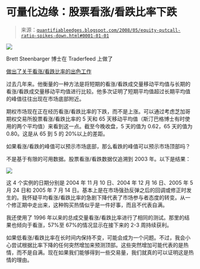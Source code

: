 <!--yml

类别：未分类

日期：2024-05-18 08:18:22

-->

# 可量化边缘：股票看涨/看跌比率下跌

> 来源：[`quantifiableedges.blogspot.com/2008/05/equity-putcall-ratio-spikes-down.html#0001-01-01`](http://quantifiableedges.blogspot.com/2008/05/equity-putcall-ratio-spikes-down.html#0001-01-01)

![](https://blogger.googleusercontent.com/img/b/R29vZ2xl/AVvXsEjNyUxPeWNrEyJarNJSTN3TNxyrfdjAQ4XXm_hrqNUEMt9AGRpCq69PlYZ_LGoQogleuzOkC9DmSiO9q9ixOGd3rIcrUUHh_xqXPsgEF1LxFVywIRpgyWA64K2CXZHGeZ9u9or6B5CVano/s1600-h/2008-5-7+put-call+spikes+lower.jpg)

Brett Steenbarger 博士在 Traderfeed 上做了

[做出了关于看涨/看跌比率的出色工作](http://traderfeed.blogspot.com/search?q=put%2Fcall)

过去几年来。他衡量的一种方法是将短期的看涨/看跌成交量移动平均值与长期的看涨/看跌成交量移动平均值进行比较。他多次证明了短期平均值超过长期平均值的峰值往往出现在市场底部附近。

期权市场现在正在经历看涨/看跌比率的下跌，而不是上涨。可以通过考虑芝加哥期权交易所股票看涨/看跌比率的 5 天和 65 天移动平均值（斯汀巴格博士有时使用的两个平均值）来看到这一点。截至今晚收盘，5 天的值为 0.62，65 天的值为 0.80。这是从 65 到 5 的 20%以上的差距。

如果看涨/看跌的峰值可以预示市场底部，那么看跌的峰值可以预示市场顶部吗？

不是基于有限的可用数据。股票看涨/看跌数据仅追溯到 2003 年。以下是结果：

![](https://blogger.googleusercontent.com/img/b/R29vZ2xl/AVvXsEjAWNj0Rv7uqssVunlNKsiCHRCP8_thpxfjOds0qN5nelU8kZCLdDVsheGtAi5p2JN6isYoGUnVV3ygw3cuGjs7qe5X0PeuX-_8raMCfAlLS8nsSxBUtLULRoe3O9wff2lui9vq7qiCCQY/s1600-h/2008-5-7+5-65+stretch.PNG)

这 4 个实例的日期分别是 2004 年 11 月 10 日、2004 年 12 月 16 日、2005 年 5 月 24 日和 2005 年 7 月 14 日。基本上是在市场强劲反弹之后的回调或修正时发生的。我怀疑平均看涨/看跌比率的急剧下降代表了市场参与者态度的转变。从一个修正期中走出来，这种购买热情似乎是一件好事，而且不代表自满。

我还使用了 1996 年以来的总成交量看涨/看跌比率进行了相同的测试。那里的结果也倾向于看涨，57%至 67%的情况显示在接下来的 2-3 周持续获利。

如果低看涨/看跌比率在长时间内保持不变，可能会成为一个问题。不过，我会小心尝试根据比率下降的任何突然增加来预测顶部。这些突然增加可能代表的是热情，而不是自满。现在如果我们能够得到一些交易量，我们就真的可以证明这是热情的理由。
